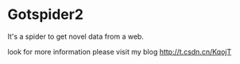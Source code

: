 # Gotspider2
It's a spider to get novel data from a web.

look for more information please visit my blog
http://t.csdn.cn/KqojT
